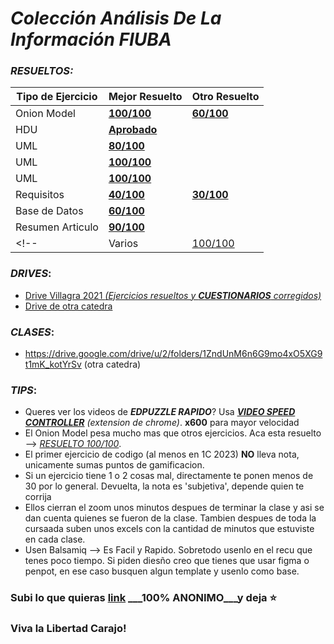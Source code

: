 # ___Colección Análisis De La Información FIUBA___

<!-- 
Descripcion
Villagra 1C 2023 - Repositorio de drives, ejercicios resueltos 100/100 y tips para esta catedra. Los drives contienen exámenes resueltos, apuntes, etc. FIUBA
--> 

### ___RESUELTOS:___

| Tipo de Ejercicio  | Mejor Resuelto | Otro Resuelto |
| ------------------ | ---- | ---- |
| Onion Model  | [**100/100**](/3.2)  | [**60/100**](/3.2/Otro%20Resuelto) |
| HDU | [**Aprobado**](/Resuelto%204.2) |
| UML | [**80/100**](/4.3)  |
| UML | [**100/100**](/Resuelto%204.4)  |
| UML | [**100/100**](/Resuelto%204.7)  |
| Requisitos | [**40/100**](/Resuelto%204.9)  | [**30/100**](/Resuelto%204.9/Otro) |
| Base de Datos | [**60/100**](/Resuelto%2010.1)  |
| Resumen Articulo  | [**90/100**](/Resuelto%2012.1)  |
<!-- | Varios | [100/100](/Resuelto%204.8)  | -->

### ___DRIVES___:
* [Drive Villagra 2021 _(Ejercicios resueltos y ___CUESTIONARIOS___ corregidos)_](https://drive.google.com/drive/folders/11u4iLyzfOHkn36hI-Xb_QiASX-PUwqEO)
* [Drive de otra catedra](https://drive.google.com/drive/folders/1vEjo5breKTGSUYypnTbSi9aJm31dNi6k)

### ___CLASES___: 
* https://drive.google.com/drive/u/2/folders/1ZndUnM6n6G9mo4xO5XG9t1mK_kotYrSv (otra catedra)

### ___TIPS___:
- Queres ver los videos de ___EDPUZZLE RAPIDO___? Usa [___VIDEO SPEED CONTROLLER___](https://chrome.google.com/webstore/detail/super-video-speed-control/chnccghejnflbccphgkncbmllhfljdfa) _(extension de chrome)_. __x600__ para mayor velocidad 
- El Onion Model pesa mucho mas que otros ejercicios. Aca esta resuelto --> [_RESUELTO 100/100_](/3.2).
- El primer ejercicio de codigo (al menos en 1C 2023) __NO__ lleva nota, unicamente sumas puntos de gamificacion.
- Si un ejercicio tiene 1 o 2 cosas mal, directamente te ponen menos de 30 por lo general. Devuelta, la nota es 'subjetiva', depende quien te corrija
- Ellos cierran el zoom unos minutos despues de terminar la clase y asi se dan cuenta quienes se fueron de la clase. Tambien despues de toda la cursaada suben unos excels con la cantidad de minutos que estuviste en cada clase.
- Usen Balsamiq --> Es Facil y Rapido. Sobretodo usenlo en el recu que tenes poco tiempo. Si piden diesño creo que tienes que usar figma o penpot, en ese caso busquen algun template y usenlo como base.

### Subi lo que quieras [link](https://forms.gle/KTTUqcFEXLSGEHN3A) ___100% ANONIMO___y deja ⭐

### Viva la Libertad Carajo!
